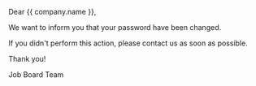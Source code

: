 Dear {{ company.name }},

We want to inform you that your password have been changed.

If you didn't perform this action, please contact us as soon as possible.

Thank you!

Job Board Team
